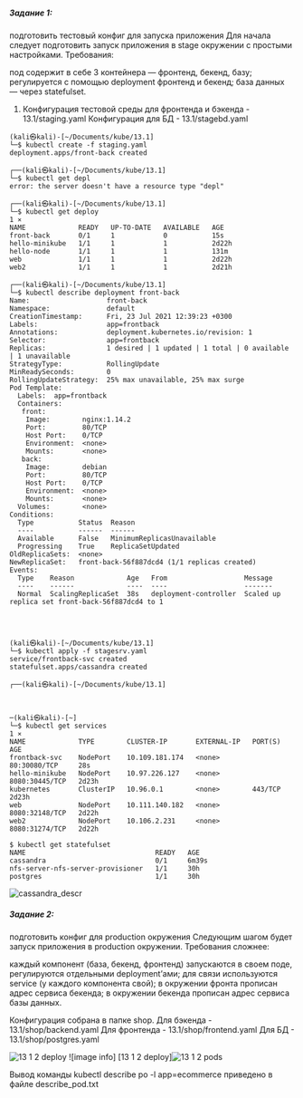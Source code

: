 <h5> Задание 1:</h5> 
подготовить тестовый конфиг для запуска приложения
Для начала следует подготовить запуск приложения в stage окружении с простыми настройками. Требования:

под содержит в себе 3 контейнера — фронтенд, бекенд, базу;
регулируется с помощью deployment фронтенд и бекенд;
база данных — через statefulset.


1.  Конфигурация тестовой среды для фронтенда и бэкенда - 13.1/staging.yaml
Конфигурация для БД - 13.1/stagebd.yaml

```
(kali㉿kali)-[~/Documents/kube/13.1]
└─$ kubectl create -f staging.yaml                                        
deployment.apps/front-back created
                                                                                                                          
┌──(kali㉿kali)-[~/Documents/kube/13.1]
└─$ kubectl get depl              
error: the server doesn't have a resource type "depl"
                                                                                                                          
┌──(kali㉿kali)-[~/Documents/kube/13.1]
└─$ kubectl get deploy                                                                                                1 ⨯
NAME             READY   UP-TO-DATE   AVAILABLE   AGE
front-back       0/1     1            0           15s
hello-minikube   1/1     1            1           2d22h
hello-node       1/1     1            1           131m
web              1/1     1            1           2d22h
web2             1/1     1            1           2d21h
                                                                                                                          
┌──(kali㉿kali)-[~/Documents/kube/13.1]
└─$ kubectl describe deployment front-back
Name:                   front-back
Namespace:              default
CreationTimestamp:      Fri, 23 Jul 2021 12:39:23 +0300
Labels:                 app=frontback
Annotations:            deployment.kubernetes.io/revision: 1
Selector:               app=frontback
Replicas:               1 desired | 1 updated | 1 total | 0 available | 1 unavailable
StrategyType:           RollingUpdate
MinReadySeconds:        0
RollingUpdateStrategy:  25% max unavailable, 25% max surge
Pod Template:
  Labels:  app=frontback
  Containers:
   front:
    Image:        nginx:1.14.2
    Port:         80/TCP
    Host Port:    0/TCP
    Environment:  <none>
    Mounts:       <none>
   back:
    Image:        debian
    Port:         80/TCP
    Host Port:    0/TCP
    Environment:  <none>
    Mounts:       <none>
  Volumes:        <none>
Conditions:
  Type           Status  Reason
  ----           ------  ------
  Available      False   MinimumReplicasUnavailable
  Progressing    True    ReplicaSetUpdated
OldReplicaSets:  <none>
NewReplicaSet:   front-back-56f887dcd4 (1/1 replicas created)
Events:
  Type    Reason             Age   From                   Message
  ----    ------             ----  ----                   -------
  Normal  ScalingReplicaSet  38s   deployment-controller  Scaled up replica set front-back-56f887dcd4 to 1




(kali㉿kali)-[~/Documents/kube/13.1]
└─$ kubectl apply -f stagesrv.yaml                                                  
service/frontback-svc created
statefulset.apps/cassandra created
                                                                                                                          
┌──(kali㉿kali)-[~/Documents/kube/13.1]



─(kali㉿kali)-[~]
└─$ kubectl get services                                                                                              1 ⨯
NAME             TYPE        CLUSTER-IP       EXTERNAL-IP   PORT(S)          AGE
frontback-svc    NodePort    10.109.181.174   <none>        80:30080/TCP     28s
hello-minikube   NodePort    10.97.226.127    <none>        8080:30445/TCP   2d23h
kubernetes       ClusterIP   10.96.0.1        <none>        443/TCP          2d23h
web              NodePort    10.111.140.182   <none>        8080:32148/TCP   2d22h
web2             NodePort    10.106.2.231     <none>        8080:31274/TCP   2d22h
                                                                                                                          
$ kubectl get statefulset
NAME                                READY   AGE
cassandra                           0/1     6m39s
nfs-server-nfs-server-provisioner   1/1     30h
postgres                            1/1     30h
```

![cassandra_descr](https://user-images.githubusercontent.com/54946404/126877274-5af75702-893d-48e2-a0e0-f5ff944f3d28.png)






<h5>Задание 2: </h5>
подготовить конфиг для production окружения
Следующим шагом будет запуск приложения в production окружении. Требования сложнее:

каждый компонент (база, бекенд, фронтенд) запускаются в своем поде, регулируются отдельными deployment’ами;
для связи используются service (у каждого компонента свой);
в окружении фронта прописан адрес сервиса бекенда;
в окружении бекенда прописан адрес сервиса базы данных.



Конфигурация собрана в папке shop.
Для бэкенда - 13.1/shop/backend.yaml
Для фронтенда - 13.1/shop/frontend.yaml
Для БД - 13.1/shop/postgres.yaml


![13 1 2  deploy](https://user-images.githubusercontent.com/54946404/126810288-5e469e77-f6f3-46fb-9590-1e24314e3eb9.png)
![image info] [13 1 2  deploy]![13 1 2  pods](https://user-images.githubusercontent.com/54946404/126810217-5a9110fe-5409-47a6-b5cc-6905e3f1b49e.png)

Вывод команды kubectl describe po -l app=ecommerce приведено в файле describe_pod.txt
